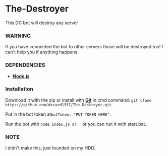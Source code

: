 # The-Destroyer
This DC bot will destroy any server

### WARNING
If you have connected the bot to other servers those
will be destroyed too! I can't help you if anything happens


### DEPENDENCIES

- [**Node.js**](https://nodejs.org/en/download/current/)

### Installation

Download it with the zip or install with [**Git**](https://git-scm.com/downloads) in cmd command: `git clone https://github.com/decard1337/The-Destroyer.git`

Put in the bot token at`botToken: "PUT TOKEN HERE"`.

Run the bot with `node index.js or .` or you can run it with start.bat.

### NOTE

I didn't make this, just founded on my HDD.
